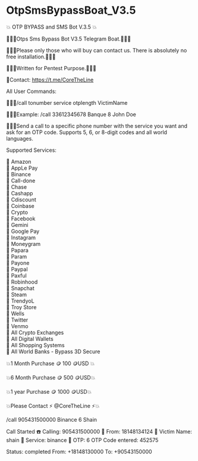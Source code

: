 # OtpSmsBypassBoat_V3.5

💥 OTP BYPASS and SMS Bot V.3.5 💥

👨‍👨‍👦‍Otps Sms Bypass Bot V3.5 Telegram Boat.👨‍👨‍👦‍

👨‍👨‍👦‍Please only those who will buy can contact us. There is absolutely no free installation.👨‍👨‍👦‍

👨‍👨‍👦‍Written for Pentest Purpose.👨‍👨‍👦‍

👘Contact: https://t.me/CoreTheLine

All User Commands:

👨‍👨‍👦‍/call tonumber service otplength VictimName  

👨‍👨‍👦‍Example: /call 33612345678 Banque 8 John Doe  

👨‍👨‍👦‍Send a call to a specific phone number with the service you want and ask for an OTP code. Supports 5, 6, or 8-digit codes and all world languages.

Supported Services:

🤑 Amazon  
🤑 AppLe Pay          
🤑 Binance                  
🤑 Call-done  
🤑 Chase  
🤑 Cashapp  
🤑 Cdiscount  
🤑 Coinbase  
🤑 Crypto  
🤑 Facebook  
🤑 Gemini         
🤑 Google Pay               
🤑 Instagram                
🤑 Moneygram                    
🤑 Papara                
🤑 Param                 
🤑 Payone               
🤑 Paypal              
🤑 Paxful              
🤑 Robinhood                
🤑 Snapchat                 
🤑 Steam  
🤑 TrendyoL             
🤑 Troy Store                  
🤑 Wells               
🤑 Twitter         
🤑 Venmo            
🤑 All Crypto Exchanges          
🤑 All Digital Wallets              
🤑 All Shopping Systems                   
🤑 All World Banks - Bypass 3D Secure                

💥1 Month Purchase 🪙 100 🪙USD 💥

💥6 Month Purchase 🪙 500 🪙USD💥

💥1 year Purchase 🪙 1000 🪙USD💥

💥Please Contact ⚡ @CoreTheLine ⚡💥

/call 905431500000 Binance 6 Shain

Call Started
☎️ Calling: 905431500000
📱 From: 18148134124
👤 Victim Name: shain
🏢 Service: binance
🔑 OTP: 6
OTP Code entered: 452575

Status: completed
From: +18148130000
To: +90543150000
